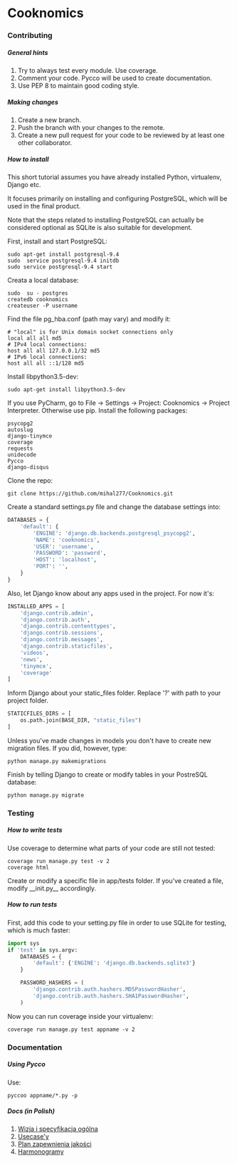 # Cooknomics

### Contributing

##### General hints

1. Try to always test every module. Use coverage.
2. Comment your code. Pycco will be used to create documentation.
3. Use PEP 8 to maintain good coding style.


##### Making changes

1. Create a new branch.
2. Push the branch with your changes to the remote.
3. Create a new pull request for your code to be reviewed by at least one other collaborator.


##### How to install

This short tutorial assumes you have already installed Python, virtualenv, Django etc. 

It focuses primarily on installing and configuring PostgreSQL, which will be used in the final product.

Note that the steps related to installing PostgreSQL can actually be considered optional as SQLite is also suitable for development.


First, install and start PostgreSQL:

```
sudo apt-get install postgresql-9.4
sudo  service postgresql-9.4 initdb
sudo service postgresql-9.4 start
```

Creata a local database:

```
sudo  su - postgres
createdb cooknomics
createuser -P username
```

Find the file pg_hba.conf (path may vary) and modify it:

```
# "local" is for Unix domain socket connections only
local all all md5
# IPv4 local connections:
host all all 127.0.0.1/32 md5
# IPv6 local connections:
host all all ::1/128 md5
```

Install libpython3.5-dev:

```
sudo apt-get install libpython3.5-dev 
```

If you use PyCharm, go to File -> Settings -> Project: Cooknomics -> Project Interpreter. Otherwise use pip. Install the following packages:

```
psycopg2
autoslug
django-tinymce
coverage
requests
unidecode
Pycco
django-disqus
```

Clone the repo:

```
git clone https://github.com/mihal277/Cooknomics.git
```

Create a standard settings.py file and change the database settings into:

```Python
DATABASES = {
    'default': {
        'ENGINE': 'django.db.backends.postgresql_psycopg2',
        'NAME': 'cooknomics',
        'USER': 'username',
        'PASSWORD': 'password',
        'HOST': 'localhost',
        'PORT': '',
    }
}
```

Also, let Django know about any apps used in the project. For now it's:

```Python
INSTALLED_APPS = [
    'django.contrib.admin',
    'django.contrib.auth',
    'django.contrib.contenttypes',
    'django.contrib.sessions',
    'django.contrib.messages',
    'django.contrib.staticfiles',
    'videos',
    'news',
    'tinymce',
    'coverage'
]
```

Inform Django about your static_files folder. Replace '?' with path to your project folder.

```Python
STATICFILES_DIRS = [
    os.path.join(BASE_DIR, "static_files")
]
```

Unless you've made changes in models you don't have to create new migration files. If you did, however, type:

```
python manage.py makemigrations
```

Finish by telling Django to create or modify tables in your PostreSQL database:

```
python manage.py migrate
```

### Testing

##### How to write tests

Use coverage to determine what parts of your code are still not tested:
```
coverage run manage.py test -v 2
coverage html
```

Create or modify a specific file in app/tests folder.
If you've created a file, modify \_\_init.py\_\_ accordingly.

##### How to run tests

First, add this code to your setting.py file in order to use SQLite for testing, which is much faster:

```Python
import sys
if 'test' in sys.argv:
    DATABASES = {
        'default': {'ENGINE': 'django.db.backends.sqlite3'}
    }

    PASSWORD_HASHERS = (
        'django.contrib.auth.hashers.MD5PasswordHasher',
        'django.contrib.auth.hashers.SHA1PasswordHasher',
    )
```

Now you can run coverage inside your virtualenv:
```
coverage run manage.py test appname -v 2
```

### Documentation

##### Using Pycco

Use:
```
pyccoo appname/*.py -p

```

##### Docs (in Polish)

1. [Wizja i specyfikacja ogólna](https://docs.google.com/document/d/1n9y66y2N_7tTQVqIJG90byW1PNnvo9r_IjUtjLXqby0/edit?usp=sharing)
2. [Usecase'y](https://docs.google.com/document/d/1VePjd6CFBpNj6oXDiueuRqSyV8FtM03lg1_Le045E1U/edit?usp=sharing)
3. [Plan zapewnienia jakości](https://docs.google.com/document/d/13xBvUBlO6ya9ITbzPrt9hIe-BiOwjhwksWscliNyaQQ/edit?usp=sharing)
4. [Harmonogramy](https://docs.google.com/document/d/1s8aS_XFBIWkHI23NYWAMM0aj6PHFxT0F6L9ka-ilDYI/edit?usp=sharing)

